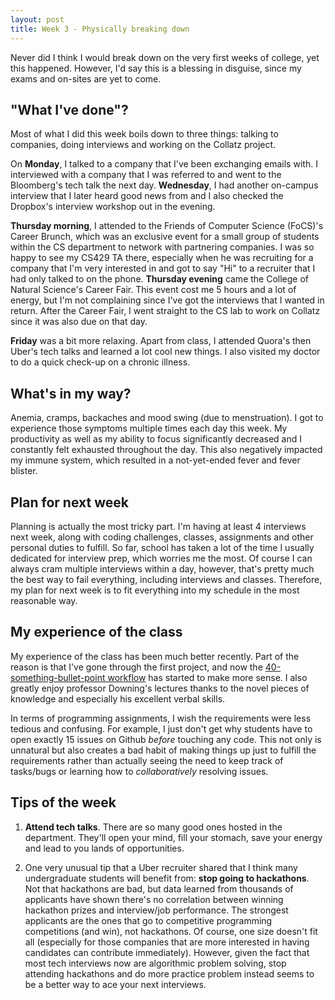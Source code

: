```yaml
---
layout: post
title: Week 3 - Physically breaking down
---
```


Never did I think I would break down on the very first weeks of college, yet this happened. However, I'd say this is a blessing in disguise, since my exams and on-sites are yet to come.

"What I've done"? 
---

Most of what I did this week boils down to three things: talking to companies, doing interviews and working on the Collatz project. 

On **Monday**, I talked to a company that I've been exchanging emails with. I interviewed with a company that I was referred to and went to the Bloomberg's tech talk the next day. **Wednesday**, I had another on-campus interview that I later heard good news from and I also checked the Dropbox's interview workshop out in the evening. 

**Thursday morning**, I attended to the Friends of Computer Science (FoCS)'s Career Brunch, which was an exclusive event for a small group of students within the CS department to network with partnering companies. I was so happy to see my CS429 TA there, especially when he was recruiting for a company that I'm very interested in and got to say "Hi" to a recruiter that I had only talked to on the phone. **Thursday evening** came the College of Natural Science's Career Fair. This event cost me 5 hours and a lot of energy, but I'm not complaining since I've got the interviews that I wanted in return. After the Career Fair, I went straight to the CS lab to work on Collatz since it was also due on that day. 

**Friday** was a bit more relaxing. Apart from class, I attended Quora's then Uber's tech talks and learned a lot cool new things. I also visited my doctor to do a quick check-up on a chronic illness.


What's in my way?
---

Anemia, cramps, backaches and mood swing (due to menstruation). I got to experience those symptoms multiple times each day this week. My productivity as well as my ability to focus significantly decreased and I constantly felt exhausted throughout the day. This also negatively impacted my immune system, which resulted in a not-yet-ended fever and fever blister. 

Plan for next week
---

Planning is actually the most tricky part. I'm having at least 4 interviews next week, along with coding challenges, classes, assignments and other personal duties to fulfill. So far, school has taken a lot of the time I usually dedicated for interview prep, which worries me the most. Of course I can always cram multiple interviews within a day, however, that's pretty much the best way to fail everything, including interviews and classes. Therefore, my plan for next week is to fit everything into my schedule in the most reasonable way.

My experience of the class
---

My experience of the class has been much better recently. Part of the reason is that I've gone through the first project, and now the [40-something-bullet-point workflow](http://www.cs.utexas.edu/users/downing/cs373/Workflow.html) has started to make more sense. I also greatly enjoy professor Downing's lectures thanks to the novel pieces of knowledge and especially his excellent verbal skills. 

In terms of programming assignments, I wish the requirements were less tedious and confusing. For example, I just don't get why students have to open exactly 15 issues on Github *before* touching any code. This not only is unnatural but also creates a bad habit of making things up just to fulfill the requirements rather than actually seeing the need to keep track of tasks/bugs or learning how to *collaboratively* resolving issues.

Tips of the week 
---

1. **Attend tech talks**. There are so many good ones hosted in the department. They'll open your mind, fill your stomach, save your energy and lead to you lands of opportunities.

2. One very unusual tip that a Uber recruiter shared that I think many undergraduate students will benefit from: **stop going to hackathons**. Not that hackathons are bad, but data learned from thousands of applicants have shown there's no correlation between winning hackathon prizes and interview/job performance. The strongest applicants are the ones that go to competitive programming competitions (and win), not hackathons. Of course, one size doesn't fit all (especially for those companies that are more interested in having candidates can contribute immediately). However, given the fact that most tech interviews now are algorithmic problem solving, stop attending hackathons and do more practice problem instead seems to be a better way to ace your next interviews.